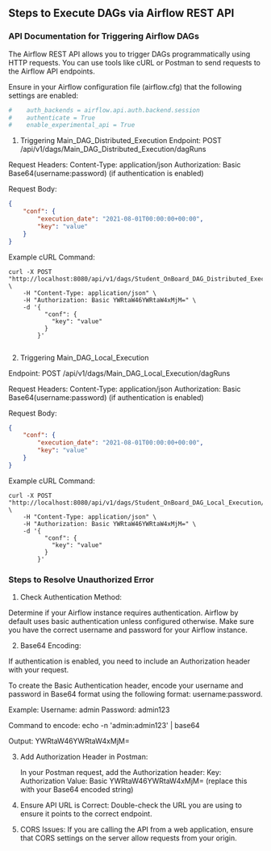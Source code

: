 

## Steps to Execute DAGs via Airflow REST API

### API Documentation for Triggering Airflow DAGs

The Airflow REST API allows you to trigger DAGs programmatically using HTTP requests. You can use tools like cURL or Postman to send requests to the Airflow API endpoints.

Ensure in your Airflow configuration file (airflow.cfg) that the following settings are enabled:
```python
#    auth_backends = airflow.api.auth.backend.session
#    authenticate = True
#    enable_experimental_api = True
```

1. Triggering Main_DAG_Distributed_Execution
Endpoint: POST /api/v1/dags/Main_DAG_Distributed_Execution/dagRuns

Request Headers:
Content-Type: application/json 
Authorization: Basic Base64(username:password) (if authentication is enabled)

Request Body:
```json
{
    "conf": {
        "execution_date": "2021-08-01T00:00:00+00:00",
        "key": "value"
    }
}
```

Example cURL Command:
```shell
curl -X POST "http://localhost:8080/api/v1/dags/Student_OnBoard_DAG_Distributed_Execution/dagRuns" \
    -H "Content-Type: application/json" \
    -H "Authorization: Basic YWRtaW46YWRtaW4xMjM=" \
    -d '{
          "conf": {
            "key": "value"
          }
        }'


```

2. Triggering Main_DAG_Local_Execution

Endpoint: POST /api/v1/dags/Main_DAG_Local_Execution/dagRuns

Request Headers:
Content-Type: application/json 
Authorization: Basic Base64(username:password) (if authentication is enabled)

Request Body:
```json
{
    "conf": {
        "execution_date": "2021-08-01T00:00:00+00:00",
        "key": "value"
    }
}
```

Example cURL Command:
```shell
curl -X POST "http://localhost:8080/api/v1/dags/Student_OnBoard_DAG_Local_Execution/dagRuns" \
    -H "Content-Type: application/json" \
    -H "Authorization: Basic YWRtaW46YWRtaW4xMjM=" \
    -d '{
          "conf": {
            "key": "value"
          }
        }'

```

### Steps to Resolve Unauthorized Error

1. Check Authentication Method:

Determine if your Airflow instance requires authentication. Airflow by default uses basic authentication unless configured otherwise.
Make sure you have the correct username and password for your Airflow instance.

2. Base64 Encoding:

If authentication is enabled, you need to include an Authorization header with your request.

To create the Basic Authentication header, encode your username and password in Base64 format using the following format: username:password.

Example:
Username: admin
Password: admin123

Command to encode: echo -n 'admin:admin123' | base64

Output: YWRtaW46YWRtaW4xMjM=

3. Add Authorization Header in Postman:

    In your Postman request, add the Authorization header:
    Key: Authorization
    Value: Basic YWRtaW46YWRtaW4xMjM= (replace this with your Base64 encoded string) 
4. Ensure API URL is Correct:
 Double-check the URL you are using to ensure it points to the correct endpoint.

5. CORS Issues:
If you are calling the API from a web application, ensure that CORS settings on the server allow requests from your origin.
 
